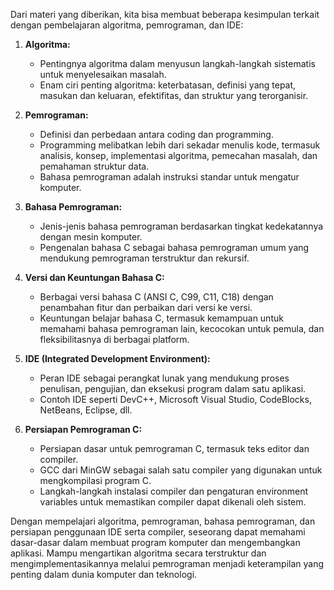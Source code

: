 Dari materi yang diberikan, kita bisa membuat beberapa kesimpulan terkait dengan pembelajaran algoritma, pemrograman, dan IDE:

1. **Algoritma:**
   - Pentingnya algoritma dalam menyusun langkah-langkah sistematis untuk menyelesaikan masalah.
   - Enam ciri penting algoritma: keterbatasan, definisi yang tepat, masukan dan keluaran, efektifitas, dan struktur yang terorganisir.

2. **Pemrograman:**
   - Definisi dan perbedaan antara coding dan programming.
   - Programming melibatkan lebih dari sekadar menulis kode, termasuk analisis, konsep, implementasi algoritma, pemecahan masalah, dan pemahaman struktur data.
   - Bahasa pemrograman adalah instruksi standar untuk mengatur komputer.

3. **Bahasa Pemrograman:**
   - Jenis-jenis bahasa pemrograman berdasarkan tingkat kedekatannya dengan mesin komputer.
   - Pengenalan bahasa C sebagai bahasa pemrograman umum yang mendukung pemrograman terstruktur dan rekursif.

4. **Versi dan Keuntungan Bahasa C:**
   - Berbagai versi bahasa C (ANSI C, C99, C11, C18) dengan penambahan fitur dan perbaikan dari versi ke versi.
   - Keuntungan belajar bahasa C, termasuk kemampuan untuk memahami bahasa pemrograman lain, kecocokan untuk pemula, dan fleksibilitasnya di berbagai platform.

5. **IDE (Integrated Development Environment):**
   - Peran IDE sebagai perangkat lunak yang mendukung proses penulisan, pengujian, dan eksekusi program dalam satu aplikasi.
   - Contoh IDE seperti DevC++, Microsoft Visual Studio, CodeBlocks, NetBeans, Eclipse, dll.

6. **Persiapan Pemrograman C:**
   - Persiapan dasar untuk pemrograman C, termasuk teks editor dan compiler.
   - GCC dari MinGW sebagai salah satu compiler yang digunakan untuk mengkompilasi program C.
   - Langkah-langkah instalasi compiler dan pengaturan environment variables untuk memastikan compiler dapat dikenali oleh sistem.

Dengan mempelajari algoritma, pemrograman, bahasa pemrograman, dan persiapan penggunaan IDE serta compiler, seseorang dapat memahami dasar-dasar dalam membuat program komputer dan mengembangkan aplikasi. Mampu mengartikan algoritma secara terstruktur dan mengimplementasikannya melalui pemrograman menjadi keterampilan yang penting dalam dunia komputer dan teknologi.
